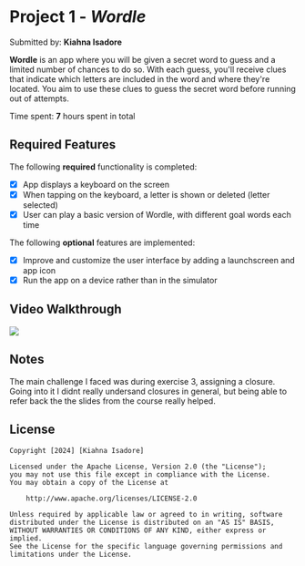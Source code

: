 # Project 1 - *Wordle*

Submitted by: **Kiahna Isadore**

**Wordle** is an app where you will be given a secret word to guess and a limited number of chances to do so. With each guess, you'll receive clues that indicate which letters are included in the word and where they're located. You aim to use these clues to guess the secret word before running out of attempts. 

Time spent: **7** hours spent in total

## Required Features

The following **required** functionality is completed:

- [X] App displays a keyboard on the screen
- [X] When tapping on the keyboard, a letter is shown or deleted (letter selected)
- [X] User can play a basic version of Wordle, with different goal words each time

The following **optional** features are implemented:

- [X] Improve and customize the user interface by adding a launchscreen and app icon
- [X] Run the app on a device rather than in the simulator

## Video Walkthrough

<div>
    <a href="https://www.loom.com/share/6274f998fdb2434ba0d90b244222b237">
    </a>
    <a href="https://www.loom.com/share/6274f998fdb2434ba0d90b244222b237">
      <img style="max-width:300px;" src="https://cdn.loom.com/sessions/thumbnails/6274f998fdb2434ba0d90b244222b237-1708985994622-with-play.gif">
    </a>
  </div>


## Notes

The main challenge I faced was during exercise 3, assigning a closure. Going into it I didnt really undersand closures in general, but being able to refer back the the slides from the course really helped.

## License

    Copyright [2024] [Kiahna Isadore]

    Licensed under the Apache License, Version 2.0 (the "License");
    you may not use this file except in compliance with the License.
    You may obtain a copy of the License at

        http://www.apache.org/licenses/LICENSE-2.0

    Unless required by applicable law or agreed to in writing, software
    distributed under the License is distributed on an "AS IS" BASIS,
    WITHOUT WARRANTIES OR CONDITIONS OF ANY KIND, either express or implied.
    See the License for the specific language governing permissions and
    limitations under the License.
